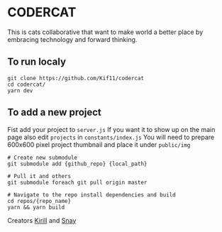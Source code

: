 # CODERCAT

This is cats collaborative that want to make world a better place by embracing technology and forward thinking.

## To run localy
```
git clone https://github.com/Kif11/codercat
cd codercat/
yarn dev
```

## To add a new project

Fist add your project to `server.js`
If you want it to show up on the main page also edit `projects` in `constants/index.js`
You will need to prepare 600x600 pixel project thumbnail and place it under `public/img`

```
# Create new submodule
git submodule add {github_repo} {local_path}

# Pull it and others
git submodule foreach git pull origin master

# Navigate to the repo install dependencies and build
cd repos/{repo_name}
yarn && yarn build
```

Creators [Kirill](https://github.com/kif11) and [Snay](https://github.com/sneha-belkhale)